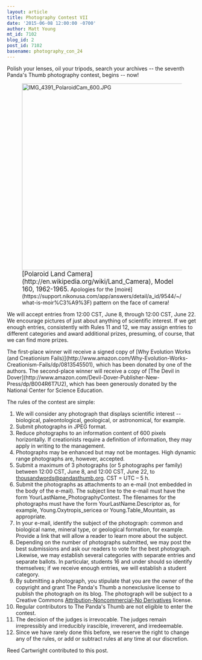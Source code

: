 ```yaml
---
layout: article
title: Photography Contest VII
date: '2015-06-08 12:00:00 -0700'
author: Matt Young
mt_id: 7102
blog_id: 2
post_id: 7102
basename: photography_con_24
---
```

<p>Polish your lenses, oil your tripods, search your archives -- the seventh Panda's Thumb photography contest, begins -- now!</p>

<figure>
<img src="http://pandasthumb.org/archives/2015/06/03/IMG_4391_PolaroidCam_600.JPG" alt="IMG_4391_PolaroidCam_600.JPG" width="600" height="494" />
<figcaption markdown="span">
<big>[Polaroid Land Camera](http://en.wikipedia.org/wiki/Land_Camera), Model 160, 1962-1965.</big> Apologies for the [moir&eacute;](https://support.nikonusa.com/app/answers/detail/a_id/9544/~/what-is-moir%C3%A9%3F) pattern on the face of camera!

</figcaption>
</figure>

<p>We will accept entries from 12:00 CST, June 8, through 12:00 CST, June 22. We encourage pictures of just about anything of scientific interest. If we get enough entries, consistently with Rules 11 and 12, we may assign entries to different categories and award additional prizes, presuming, of course, that we can find more prizes.</p>

<p>The first-place winner will receive a signed copy of [Why Evolution Works (and Creationism Fails)](http://www.amazon.com/Why-Evolution-Works-Creationism-Fails/dp/0813545501), which has been donated by one of the authors. The second-place winner will receive a copy of [The Devil in Dover](http://www.amazon.com/Devil-Dover-Publisher-New-Press/dp/B004R6T7U2), which has been generously donated by the National Center for Science Education.</p>

The rules of the contest are simple:


1. We will consider any photograph that displays scientific interest -- biological, paleontological, geological, or astronomical, for example.
1. Submit photographs in JPEG format. 
1. Reduce photographs to an information content of 600 pixels horizontally. If creationists require a definition of information, they may apply in writing to the management.
1. Photographs may be enhanced but may not be montages. High dynamic range photographs are, however, accepted.
1. Submit a maximum of 3 photographs (or 5 photographs per family) between 12:00 CST, June 8, and 12:00 CST, June 22, to thousandwords@pandasthumb.org.  CST&nbsp;=&nbsp;UTC&nbsp;&ndash;&nbsp;5&nbsp;h.
1. Submit the photographs as attachments to an e-mail (not embedded in the body of the e-mail). The subject line to the e-mail must have the form YourLastName_PhotographyContest. The filenames for the photographs must have the form YourLastName.Descriptor as, for example, Young.Oxytropis_sericea or Young.Table_Mountain, as appropriate. 
1. In your e-mail, identify the subject of the photograph: common and biological name, mineral type, or geological formation, for example. Provide a link that will allow a reader to learn more about the subject.
1. Depending on the number of photographs submitted, we may post the best submissions and ask our readers to vote for the best photograph. Likewise, we may establish several categories with separate entries and separate ballots. In particular, students 16 and under should so identify themselves; if we receive enough entries, we will establish a student category.
1. By submitting a photograph, you stipulate that you are the owner of the copyright and grant The Panda's Thumb a nonexclusive license to publish the photograph on its blog. The photograph will be subject to a Creative Commons [ Attribution-Noncommercial-No Derivatives](http://creativecommons.org/licenses/by-nc-nd/2.5/) license. 
1. Regular contributors to The Panda's Thumb are not eligible to enter the contest.
1. The decision of the judges is irrevocable. The judges remain irrepressibly and irreducibly irascible, irreverent, and irredeemable.
1. Since we have rarely done this before, we reserve the right to change any of the rules, or add or subtract rules at any time at our discretion.


Reed Cartwright contributed to this post.

